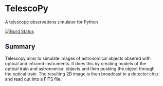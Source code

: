 # TelescoPy

A telescope observations simulator for Python

[![Build Status](https://travis-ci.org/astronomyk/TelescoPy.svg?branch=master)](https://travis-ci.org/astronomyk/TelescoPy)

## Summary

Telescopy aims to simulate images of astronomical objects obsered with optical 
and infrared instruments. It does this by creating models of the optical train 
and astronomical objects and then pushing the object through the optical train. 
The resulting 2D image is then broadcast to a detector chip and read out into a 
FITS file. 
